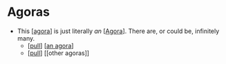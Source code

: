 # Agoras

- This [[agora]] is just literally *an* [[Agora]]. There are, or could be, infinitely many.
  - [[pull]] [[an agora]]
  - [[pull]] [[other agoras]]


[//begin]: # "Autogenerated link references for markdown compatibility"
[agora]: agora "Agora"
[pull]: pull "Pull"
[an agora]: an-agora "An Agora"
[//end]: # "Autogenerated link references"
